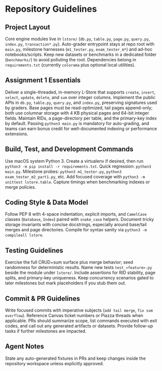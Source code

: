 # Repository Guidelines

## Project Layout
Core engine modules live in `lstore/` (`db.py`, `table.py`, `page.py`, `query.py`, `index.py`, `transaction*.py`). Auto-grader entrypoint stays at repo root with `main.py`, milestone harnesses (`m1_tester.py`, `exam_tester_m*`) and ad-hoc notebooks/scripts. Keep new datasets or benchmarks in a dedicated folder (`benchmarks/`) to avoid polluting the root. Dependencies belong in `requirements.txt` (currently `colorama` plus optional local utilities).

## Assignment 1 Essentials
Deliver a single-threaded, in-memory L-Store that supports `create`, `insert`, `select`, `update`, `delete`, and `sum` over integer columns. Implement the public APIs in `db.py`, `table.py`, `query.py`, and `index.py`, preserving signatures used by graders. Base pages must be read-optimized, tail pages append-only; both use columnar storage with 4 KB physical pages and 64-bit integer fields. Maintain RIDs, a page-directory per table, and the primary-key index by default. Passing `python3 main.py` is mandatory for auto-grading, and teams can earn bonus credit for well-documented indexing or performance extensions.

## Build, Test, and Development Commands
Use macOS system Python 3. Create a virtualenv if desired, then run `python3 -m pip install -r requirements.txt`. Quick regression: `python3 main.py`. Milestone probes: `python3 m1_tester.py`, `python3 exam_tester_m2_part1.py`, etc. Add focused coverage with `python3 -m unittest lstore.table`. Capture timings when benchmarking indexes or merge policies.

## Coding Style & Data Model
Follow PEP 8 with 4-space indentation, explicit imports, and `CamelCase` classes (`Database`, `Index`) paired with `snake_case` helpers. Document tricky storage invariants with concise docstrings, especially around base/tail merges and page directories. Compile for syntax sanity via `python3 -m compileall lstore`.

## Testing Guidelines
Exercise the full CRUD+sum surface plus merge behavior; seed randomness for deterministic results. Name new tests `test_<feature>.py` beside the module under `lstore/`. Include assertions for RID stability, page splits, and primary-key uniqueness. Keep concurrency scenarios gated to later milestones but mark placeholders if you stub them out.

## Commit & PR Guidelines
Write focused commits with imperative subjects (`add tail merge`, `fix sum overflow`). Reference Canvas ticket numbers or Piazza threads when applicable. PRs should summarize scope, list commands executed with exit codes, and call out any generated artifacts or datasets. Provide follow-up tasks if further milestones are impacted.

## Agent Notes
State any auto-generated fixtures in PRs and keep changes inside the repository workspace unless explicitly approved.
